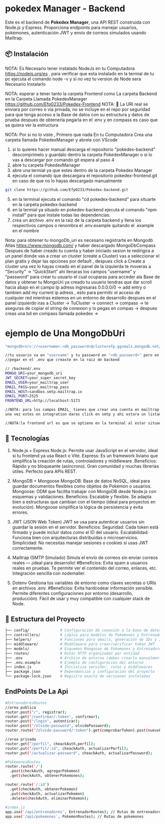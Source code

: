 # pokedex Manager - Backend

Este es el backend de **Pokedex Manager**, una API REST construida con Node.js y Express. Proporciona endpoints para manejar usuarios, pokémones, autenticación JWT y envío de correos simulados usando Mailtrap.

## 📦 Instalación
NOTA: Es Necesario tener instalado NodeJs en tu Computadora https://nodejs.org/es , para verificar que esta instalado en la termial de tu pc ejecuta el comando node -v y si no vez tu version de Node sera Necesario Instalarlo

NOTA: esperar a tener tanto la carpeta Frontend como La carpeta Backend en la Carpeta Llamada PokedexManager https://github.com/Efp0233/Pokedex-Frontend
NOTA: 📧 La URI real se enviara por correo o vía privada, no se incluye en el repo por seguridad para que tenga acceso a la Base de datos con su estructura y datos de prueba despues de obtenerla pegarla en el .env y en compass es caso que se quiera ver la estructura


NOTA: Por si no lo viste , Primero que nada En tu Computadora Crea una carpeta llamada PokedexManager y abrela con VScode

1. si lo quieres hacer manual descarga el repositorio "pokedex-backend" descomprimelo y guardalo dentro la carpeta PokedexManager o si lo vas a descargar por comando git espera al paso 4
2. abre tu carpeta PokedexManager
3. abre una termial ya que estes dentro de la carpeta Pokedex Manager
4. ejecuta el comando que descargara el repositorio pokedex-frontend.git en caso de que no lo hayas descargado manualmente
```bash
git clone https://github.com/Efp0233/Pokedex-backend.git
```
5. en la terminal ejecuta el comando "cd pokedex-backend" para situarte en la carpeta pokedex-backend
6. en la termial ya situado en pokedex-backend ejecuta el comando "npm install" para que instale todas las dependencias.
7. crea un archivo .env en la raiz de la carpeta backend y llena los respectivos campos o renombra el .env.example quitando el .example en el nombre

Nota: para obtener tu mongoDb_uri es necesario registrarte en Mongodb Atlas https://www.mongodb.com/ y haber descargado MongoDbCompass
Despues de haber creado tu cuenta y haber iniciado sesion te redirigira a un panel donde vas a crear un cluster (create a Cluster) vas a seleccionar el plan gratis y dejar las opciones por default , despues click a Create a cluster
una vez lo hayas creado en el panel de la izquierda te moveras a "Security" -> "QuickStart" ahi llenaras los campos "username" y "password" para crear tu usuario el cual ocuparas para acceder ala Base de datos y obtener tu MongoUri
ya creado tu usuario tendras que dar scroll hacia abajo en el campo Ip adress ingresaras 0.0.0.0/0 -> add entry o tambien add my current ip adress , esto para permitir el acceso de cualquier red mientras estemos en un entorno de desarrollo
despues en el panel izquierdo iras a Cluster -> TuCluster -> connect -> compass -> te aseguras de copiar el string de conexion y lo pegas en compas -> despues creas una bd en compass llamada pokedex -> 

# ejemplo de Una MongoDbUri
```bash
"mongodb+srv://<username>:<db_password>@clusterefp.ggsmalx.mongodb.net/Pokedex?retryWrites=true&w=majority"

//tu usuario va en "username" y tu password en "<db_password>" pero en ambos campos quitar los respectivos <> que los rodean
//pegar en el .env que creaste en la raiz de backend

```
```bash
// /backend/.env
MONGO_URI=your_mongodb_uri
JWT_SECRET=your_super_secret_key
EMAIL_USER=your_mailtrap_user
EMAIL_PASS=your_mailtrap_pass
EMAIL_HOST=sandbox.smtp.mailtrap.io
EMAIL_PORT=2525
FRONTEND_URL=http://localhost:5173

//NOTA: para los campos EMAIL_ tienes que crear una cuenta en mailtrap -> Iniciar sesion -> sandboxes en panel izquierdo -> add a project -> escribes un nombre para tu proyecto -> add sandboxes (un sandbox name) -> ingresas a tu proyecto -> integration
una vez estes en integration daras click en smtp y ahi estara un listado con las credenciales que necesitas para pegar en el .env (host,port,username,password) con un click copias y pegas en el .env

//NOTA:la frontend url es que se optiene en la terminal al estar situado en raiz del proyecto -> ejecutar "cd frontend" en la termianal despues "npm run dev" y ahi estara la direccion para el entorno de desarrollo
```
## 🚀 Tecnologías

1. Node.js + Express
Node.js: Permite usar JavaScript en el servidor, ideal si tu frontend ya usa React o Vite.
Express: Es un framework liviano que simplifica la creación de rutas, controladores y middleware.
Beneficios:
Rápido y no bloqueante (asíncrono).
Gran comunidad y muchas librerías útiles.
Perfecto para APIs REST.

2. MongoDB + Mongoose
MongoDB: Base de datos NoSQL, ideal para guardar documentos flexibles como objetos de Pokémon o usuarios.
Mongoose: ODM que facilita trabajar con MongoDB desde Node.js con esquemas y validaciones.
Beneficios:
Escalable y flexible.
Se adapta bien a estructuras que cambian con el tiempo (ideal para proyectos en evolución).
Mongoose simplifica la lógica de persistencia y evita errores.

3. JWT (JSON Web Token)
JWT se usa para autenticar usuarios sin guardar la sesión en el servidor.
Beneficios:
Seguridad: Cada token está firmado y puede incluir datos como el ID del usuario.
Escalabilidad: Funciona bien con arquitecturas distribuidas o microservicios.
Simplicidad: No necesitas manejar sesiones o cookies si usas JWT correctamente.

4. Mailtrap (SMTP Simulado)
Simula el envío de correos sin enviar correos reales — ¡ideal para desarrollo!
#Beneficios:
Evita spam a usuarios reales en pruebas.
Te permite ver el contenido del correo, enlaces, etc.
Integración sencilla con nodemailer.

5. Dotenv
Gestiona tus variables de entorno como claves secretas o URIs en archivos .env.
#Beneficios:
Evita hardcodear información sensible.
Permite diferentes configuraciones por entorno (desarrollo, producción).
Fácil de usar y muy compatible con cualquier stack de Node.



## 📁 Estructura del Proyecto

```bash
├── config/              # Configuración de conexión a la base de datos
├── controllers/         # Lógica para modelos de Pokemones y Entrenadores
├── helpers/             # Funciones para emails, generación de IDs y JWT
├── middleware/          # Middleware para crear/verificar token JWT
├── models/              # Esquemas Mongoose de Pokemones y Entrenadores
├── routes/              # Rutas HTTP organizadas por entidad
├── .env                 # Archivo de entorno (debes crearlo manualmente)
├── .env.example         # Ejemplo de configuración del entorno
├── index.js             # Inicializa servidor, rutas y middlewares
├── package.json         # Dependencias y configuración del proyecto
└── package-lock.json    # Registro exacto de versiones instaladas
```


## EndPoints De La Api

```bash
#EntrenadoresRoutes
//area publica
router.post("/", registrar);
router.get("/confirmar/:token", confirmar);
router.post("/login", autenticar);
router.post("/olvide-password", olvidePassword);
router.route("/olvide-password/:token").get(comprobarToken).post(nuevoPassword);

//area privada
router.get("/perfil", cheackAuth,perfil);
router.put("/perfil/:id", cheackAuth, actualizarPerfil);
router.put("/actualizar-password", cheackAuth, actualizarPassword);

#PokemonesRoutes
router.route('/')
  .post(checkAuth, agregarPokemon)
  .get(checkAuth, obtenerPokemones);

router.route('/:id')
  .get(checkAuth, obtenerPokemon)
  .put(checkAuth, actualizarPokemon)
  .delete(checkAuth, eliminarPokemon);
  
#index.js
app.use('/api/entrenadores', EntrenadorRoutes); // Rutas de entrenadores
app.use('/api/pokemones', PokemonRoutes); // Rutas de pokemones
```
